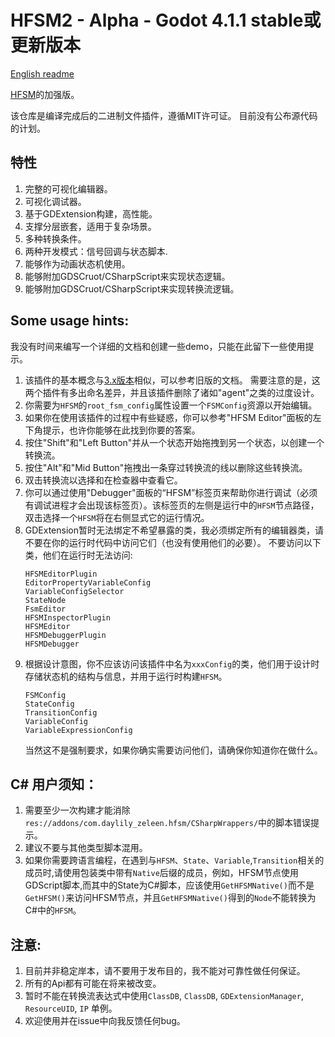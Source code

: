 # HFSM2 - Alpha - Godot 4.1.1 stable或更新版本

[English readme](README.md)

[HFSM](https://github.com/Daylily-Zeleen/HierarchicalFiniteStateMachine)的加强版。

该仓库是编译完成后的二进制文件插件，遵循MIT许可证。
目前没有公布源代码的计划。

## 特性
1. 完整的可视化编辑器。
2. 可视化调试器。
3. 基于GDExtension构建，高性能。
4. 支撑分层嵌套，适用于复杂场景。
5. 多种转换条件。
6. 两种开发模式：信号回调与状态脚本.
8. 能够作为动画状态机使用。
7. 能够附加GDSCruot/CSharpScript来实现状态逻辑。
8. 能够附加GDSCruot/CSharpScript来实现转换流逻辑。

## Some usage hints:
我没有时间来编写一个详细的文档和创建一些demo，只能在此留下一些使用提示。
1. 该插件的基本概念与[3.x版本](https://github.com/Daylily-Zeleen/HierarchicalFiniteStateMachine)相似，可以参考旧版的文档。
    需要注意的是，这两个插件有多出命名差异，并且该插件删除了诸如"agent"之类的过度设计。
2. 你需要为`HFSM`的`root_fsm_config`属性设置一个`FSMConfig`资源以开始编辑。
3. 如果你在使用该插件的过程中有些疑惑，你可以参考"HFSM Editor"面板的左下角提示，也许你能够在此找到你要的答案。
4. 按住"Shift"和"Left Button"并从一个状态开始拖拽到另一个状态，以创建一个转换流。
5. 按住"Alt"和"Mid Button"拖拽出一条穿过转换流的线以删除这些转换流。
6. 双击转换流以选择和在检查器中查看它。
7. 你可以通过使用"Debugger"面板的“HFSM”标签页来帮助你进行调试（必须有调试进程才会出现该标签页）。该标签页的左侧是运行中的`HFSM`节点路径，双击选择一个`HFSM`将在右侧显式它的运行情况。
8. GDExtension暂时无法绑定不希望暴露的类，我必须绑定所有的编辑器类，请不要在你的运行时代码中访问它们（也没有使用他们的必要）。
    不要访问以下类，他们在运行时无法访问:
    ```
    HFSMEditorPlugin
    EditorPropertyVariableConfig
    VariableConfigSelector
    StateNode
    FsmEditor
    HFSMInspectorPlugin
    HFSMEditor
    HFSMDebuggerPlugin
    HFSMDebugger
    ```
9. 根据设计意图，你不应该访问该插件中名为`xxxConfig`的类，他们用于设计时存储状态机的结构与信息，并用于运行时构建`HFSM`。
    ```
    FSMConfig
	StateConfig
	TransitionConfig
	VariableConfig
	VariableExpressionConfig
    ```
    当然这不是强制要求，如果你确实需要访问他们，请确保你知道你在做什么。


## C# 用户须知：
1. 需要至少一次构建才能消除`res://addons/com.daylily_zeleen.hfsm/CSharpWrappers/`中的脚本错误提示。
2. 建议不要与其他类型脚本混用。
3. 如果你需要跨语言编程，在遇到与`HFSM`、`State`、`Variable`,`Transition`相关的成员时,请使用包装类中带有`Native`后缀的成员，例如，HFSM节点使用GDScript脚本,而其中的State为C#脚本，应该使用`GetHFSMNative()`而不是`GetHFSM()`来访问HFSM节点，并且`GetHFSMNative()`得到的`Node`不能转换为C#中的`HFSM`。

## 注意:
1. 目前并非稳定岸本，请不要用于发布目的，我不能对可靠性做任何保证。
2. 所有的Api都有可能在将来被改变。
3. 暂时不能在转换流表达式中使用`ClassDB`, `ClassDB`, `GDExtensionManager`, `ResourceUID`, `IP` 单例。
4. 欢迎使用并在issue中向我反馈任何bug。
